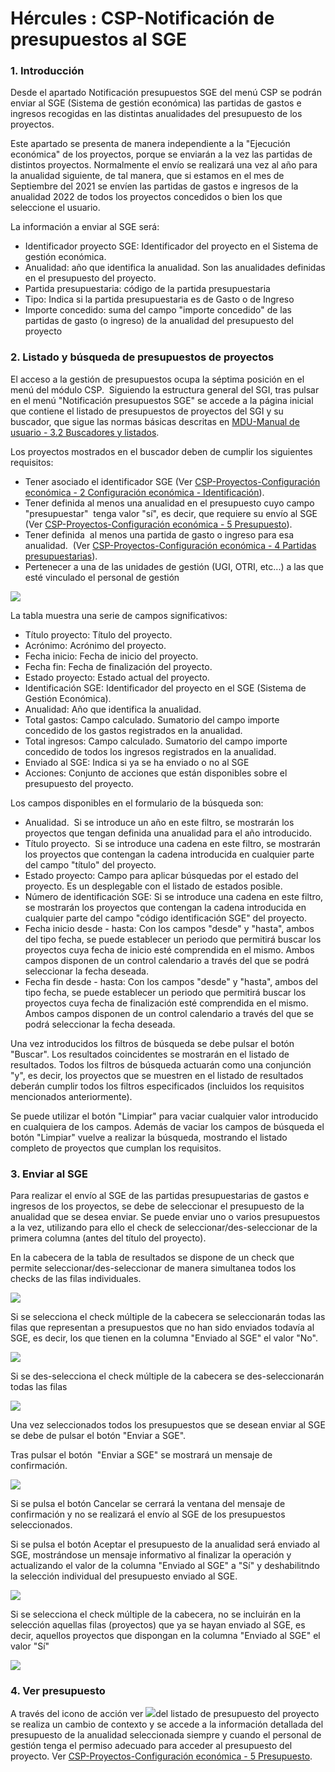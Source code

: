 # Hércules : CSP\-Notificación de presupuestos al SGE



### 1\. Introducción

Desde el apartado Notificación presupuestos SGE del menú CSP se podrán enviar al SGE (Sistema de gestión económica) las partidas de gastos e ingresos recogidas en las distintas anualidades del presupuesto de los proyectos.

Este apartado se presenta de manera independiente a la "Ejecución económica" de los proyectos, porque se enviarán a la vez las partidas de distintos proyectos. Normalmente el envío se realizará una vez al año para la anualidad siguiente, de tal manera, que si estamos en el mes de Septiembre del 2021 se envíen las partidas de gastos e ingresos de la anualidad 2022 de todos los proyectos concedidos o bien los que seleccione el usuario.

La información a enviar al SGE será:

* Identificador proyecto SGE: Identificador del proyecto en el Sistema de gestión económica.
* Anualidad: año que identifica la anualidad. Son las anualidades definidas en el presupuesto del proyecto.
* Partida presupuestaria: código de la partida presupuestaria
* Tipo: Indica si la partida presupuestaria es de Gasto o de Ingreso
* Importe concedido: suma del campo "importe concedido" de las partidas de gasto (o ingreso) de la anualidad del presupuesto del proyecto

### 2\. Listado y búsqueda de presupuestos de proyectos

El acceso a la gestión de presupuestos ocupa la séptima posición en el menú del módulo CSP.  Siguiendo la estructura general del SGI, tras pulsar en el menú "Notificación presupuestos SGE" se accede a la página inicial que contiene el listado de presupuestos de proyectos del SGI y su buscador, que sigue las normas básicas descritas en [MDU\-Manual de usuario \- 3\.2 Buscadores y listados](https://confluence.um.es/confluence/display/HERCULES/MDU+-+Manual+de+usuario#MDUManualdeusuario-3.2Buscadoresylistados "https://confluence.um.es/confluence/display/HERCULES/MDU+-+Manual+de+usuario#MDUManualdeusuario-3.2Buscadoresylistados").

Los proyectos mostrados en el buscador deben de cumplir los siguientes requisitos:

* Tener asociado el identificador SGE (Ver [CSP\-Proyectos\-Configuración económica \- 2 Configuración económica \- Identificación](https://confluence.um.es/confluence/pages/viewpage.action?pageId=151454884#CSPProyectosConfiguraci%C3%B3necon%C3%B3mica-2.Configuraci%C3%B3necon%C3%B3mica-Identificaci%C3%B3n "https://confluence.um.es/confluence/pages/viewpage.action?pageId=151454884#CSPProyectosConfiguraci%C3%B3necon%C3%B3mica-2.Configuraci%C3%B3necon%C3%B3mica-Identificaci%C3%B3n")).
* Tener definida al menos una anualidad en el presupuesto cuyo campo "presupuestar"  tenga valor "sí", es decir, que requiere su envío al SGE (Ver [CSP\-Proyectos\-Configuración económica \- 5 Presupuesto](https://confluence.um.es/confluence/pages/viewpage.action?pageId=151454884#CSPProyectosConfiguraci%C3%B3necon%C3%B3mica-presupuesto5.Presupuesto "https://confluence.um.es/confluence/pages/viewpage.action?pageId=151454884#CSPProyectosConfiguraci%C3%B3necon%C3%B3mica-presupuesto5.Presupuesto")).
* Tener definida  al menos una partida de gasto o ingreso para esa anualidad.  (Ver [CSP\-Proyectos\-Configuración económica \- 4 Partidas presupuestarias](https://confluence.um.es/confluence/pages/viewpage.action?pageId=151454884#CSPProyectosConfiguraci%C3%B3necon%C3%B3mica-4.Partidaspresupuestarias "https://confluence.um.es/confluence/pages/viewpage.action?pageId=151454884#CSPProyectosConfiguraci%C3%B3necon%C3%B3mica-4.Partidaspresupuestarias")).
* Pertenecer a una de las unidades de gestión (UGI, OTRI, etc...) a las que esté vinculado el personal de gestión

![](/attachments/597853558/597879941.png)  


La tabla muestra una serie de campos significativos:

* Título proyecto: Título del proyecto.
* Acrónimo: Acrónimo del proyecto.
* Fecha inicio: Fecha de inicio del proyecto.
* Fecha fin: Fecha de finalización del proyecto.
* Estado proyecto: Estado actual del proyecto.
* Identificación SGE: Identificador del proyecto en el SGE (Sistema de Gestión Económica).
* Anualidad: Año que identifica la anualidad.
* Total gastos: Campo calculado. Sumatorio del campo importe concedido de los gastos registrados en la anualidad.
* Total ingresos: Campo calculado. Sumatorio del campo importe concedido de todos los ingresos registrados en la anualidad.
* Enviado al SGE: Indica si ya se ha enviado o no al SGE
* Acciones: Conjunto de acciones que están disponibles sobre el presupuesto del proyecto.

Los campos disponibles en el formulario de la búsqueda son:

* Anualidad.  Si se introduce un año en este filtro, se mostrarán los proyectos que tengan definida una anualidad para el año introducido.
* Título proyecto.  Si se introduce una cadena en este filtro, se mostrarán los proyectos que contengan la cadena introducida en cualquier parte del campo "título" del proyecto.
* Estado proyecto: Campo para aplicar búsquedas por el estado del proyecto. Es un desplegable con el listado de estados posible.
* Número de identificación SGE: Si se introduce una cadena en este filtro, se mostrarán los proyectos que contengan la cadena introducida en cualquier parte del campo "código identificación SGE" del proyecto.
* Fecha inicio desde \- hasta: Con los campos "desde" y "hasta", ambos del tipo fecha, se puede establecer un periodo que permitirá buscar los proyectos cuya fecha de inicio esté comprendida en el mismo. Ambos campos disponen de un control calendario a través del que se podrá seleccionar la fecha deseada.
* Fecha fin desde \- hasta: Con los campos "desde" y "hasta", ambos del tipo fecha, se puede establecer un periodo que permitirá buscar los proyectos cuya fecha de finalización esté comprendida en el mismo. Ambos campos disponen de un control calendario a través del que se podrá seleccionar la fecha deseada.

Una vez introducidos los filtros de búsqueda se debe pulsar el botón "Buscar". Los resultados coincidentes se mostrarán en el listado de resultados. Todos los filtros de búsqueda actuarán como una conjunción "y", es decir, los proyectos que se muestren en el listado de resultados deberán cumplir todos los filtros especificados (incluidos los requisitos mencionados anteriormente).

Se puede utilizar el botón "Limpiar" para vaciar cualquier valor introducido en cualquiera de los campos. Además de vaciar los campos de búsqueda el botón "Limpiar" vuelve a realizar la búsqueda, mostrando el listado completo de proyectos que cumplan los requisitos.

### 3\. Enviar al SGE

Para realizar el envío al SGE de las partidas presupuestarias de gastos e ingresos de los proyectos, se debe de seleccionar el presupuesto de la anualidad que se desea enviar. Se puede enviar uno o varios presupuestos a la vez, utilizando para ello el check de seleccionar/des\-seleccionar de la primera columna (antes del título del proyecto).

En la cabecera de la tabla de resultados se dispone de un check que permite seleccionar/des\-seleccionar de manera simultanea todos los checks de las filas individuales. 

![](/attachments/597853558/597880015.png)

Si se selecciona el check múltiple de la cabecera se seleccionarán todas las filas que representan a presupuestos que no han sido enviados todavía al SGE, es decir, los que tienen en la columna "Enviado al SGE" el valor "No".

![](/attachments/597853558/597880013.png)

Si se des\-selecciona el check múltiple de la cabecera se des\-seleccionarán todas las filas

![](/attachments/597853558/597880015.png)

Una vez seleccionados todos los presupuestos que se desean enviar al SGE se debe de pulsar el botón "Enviar a SGE".

Tras pulsar el botón  "Enviar a SGE" se mostrará un mensaje de confirmación.

![](/attachments/597853558/597880017.png)

Si se pulsa el botón Cancelar se cerrará la ventana del mensaje de confirmación y no se realizará el envío al SGE de los presupuestos seleccionados.

Si se pulsa el botón Aceptar el presupuesto de la anualidad será enviado al SGE, mostrándose un mensaje informativo al finalizar la operación y actualizando el valor de la columna "Enviado al SGE" a "Sí" y deshabilitndo la selección individual del presupuesto enviado al SGE.

![](/attachments/597853558/597880019.png)

Si se selecciona el check múltiple de la cabecera, no se incluirán en la selección aquellas filas (proyectos) que ya se hayan enviado al SGE, es decir, aquellos proyectos que dispongan en la columna "Enviado al SGE" el valor "Sí"

![](/attachments/597853558/597880002.png)

### 4\. Ver presupuesto

A través del icono de acción ver ![](/attachments/597853558/597880041.png)del listado de presupuesto del proyecto se realiza un cambio de contexto y se accede a la información detallada del presupuesto de la anualidad seleccionada siempre y cuando el personal de gestión tenga el permiso adecuado para acceder al presupuesto del proyecto. Ver [CSP\-Proyectos\-Configuración económica \- 5 Presupuesto](https://confluence.um.es/confluence/pages/viewpage.action?pageId=151454884#CSPProyectosConfiguraci%C3%B3necon%C3%B3mica-presupuesto5.Presupuesto "https://confluence.um.es/confluence/pages/viewpage.action?pageId=151454884#CSPProyectosConfiguraci%C3%B3necon%C3%B3mica-presupuesto5.Presupuesto").

  


  





